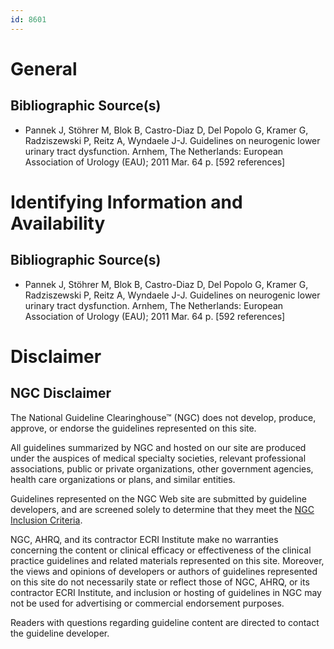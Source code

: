 ```yaml
---
id: 8601
---
```


# General

## Bibliographic Source(s)

- Pannek J, Stöhrer M, Blok B, Castro-Diaz D, Del Popolo G, Kramer G, Radziszewski P, Reitz A, Wyndaele J-J. Guidelines on neurogenic lower urinary tract dysfunction. Arnhem, The Netherlands: European Association of Urology (EAU); 2011 Mar. 64 p. [592 references]

# Identifying Information and Availability

## Bibliographic Source(s)

- Pannek J, Stöhrer M, Blok B, Castro-Diaz D, Del Popolo G, Kramer G, Radziszewski P, Reitz A, Wyndaele J-J. Guidelines on neurogenic lower urinary tract dysfunction. Arnhem, The Netherlands: European Association of Urology (EAU); 2011 Mar. 64 p. [592 references]

# Disclaimer

## NGC Disclaimer

The National Guideline Clearinghouse™ (NGC) does not develop, produce, approve, or endorse the guidelines represented on this site.

All guidelines summarized by NGC and hosted on our site are produced under the auspices of medical specialty societies, relevant professional associations, public or private organizations, other government agencies, health care organizations or plans, and similar entities.

Guidelines represented on the NGC Web site are submitted by guideline developers, and are screened solely to determine that they meet the [NGC Inclusion Criteria](/help-and-about/summaries/inclusion-criteria).

NGC, AHRQ, and its contractor ECRI Institute make no warranties concerning the content or clinical efficacy or effectiveness of the clinical practice guidelines and related materials represented on this site. Moreover, the views and opinions of developers or authors of guidelines represented on this site do not necessarily state or reflect those of NGC, AHRQ, or its contractor ECRI Institute, and inclusion or hosting of guidelines in NGC may not be used for advertising or commercial endorsement purposes.

Readers with questions regarding guideline content are directed to contact the guideline developer.

